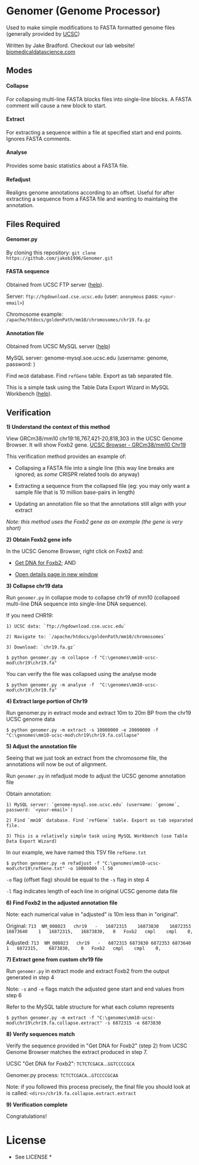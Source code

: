 
# Genomer (Genome Processor)

Used to make simple modifications to FASTA formatted genome files (generally provided by [UCSC](https://genome.ucsc.edu/))

Written by Jake Bradford. Checkout our lab website! [biomedicaldatascience.com](http://biomedicaldatascience.com)

## Modes

#### Collapse

For collapsing multi-line FASTA blocks files into single-line blocks. A FASTA comment will cause a new block to start.

#### Extract

For extracting a sequence within a file at specified start and end points. Ignores FASTA comments.

#### Analyse

Provides some basic statistics about a FASTA file.

#### Refadjust

Realigns genome annotations according to an offset. Useful for after extracting a sequence from a FASTA file and wanting to maintaing the annotation.

## Files Required

#### Genomer.py

By cloning this repository: `git clone https://github.com/jakeb1996/Genomer.git`

#### FASTA sequence

Obtained from UCSC FTP server ([help](https://genome.ucsc.edu/goldenpath/help/ftp.html)).

Server: `ftp://hgdownload.cse.ucsc.edu` (user: `anonymous` pass: `<your-email>`)

Chromosome example: `/apache/htdocs/goldenPath/mm10/chromosomes/chr19.fa.gz`

#### Annotation file

Obtained from UCSC MySQL server ([help](https://genome.ucsc.edu/goldenpath/help/mysql.html))

MySQL server: genome-mysql.soe.ucsc.edu (username: genome, password: <your-email>)
           
Find `mm10` database. Find `refGene` table. Export as tab separated file. 
           
This is a simple task using the Table Data Export Wizard in MySQL Workbench ([help](https://dev.mysql.com/doc/workbench/en/wb-admin-export-import-table.html)).

## Verification

**1) Understand the context of this method**

View GRCm38/mm10 chr19:16,767,421-20,818,303 in the UCSC Genome Browser. It will show Foxb2 gene. [UCSC Browser - GRCm38/mm10 Chr19](https://genome.ucsc.edu/cgi-bin/hgTracks?db=mm10&lastVirtModeType=default&lastVirtModeExtraState=&virtModeType=default&virtMode=0&nonVirtPosition=&position=chr19%3A16767421-20818303&hgsid=674918601_YLI5ZKYBVVEjC29faHGp1IVNABk8)
 
This verification method provides an example of:

- Collapsing a FASTA file into a single line (this way line breaks are ignored; as *some* CRISPR related tools do anyway)

- Extracting a sequence from the collapsed file (eg: you may only want a sample file that is 10 million base-pairs in length)

- Updating an annotation file so that the annotations still align with your extract

*Note: this method uses the Foxb2 gene as an example (the gene is very short)*
 
**2) Obtain Foxb2 gene info**

In the UCSC Genome Browser, right click on Foxb2 and:
 
- [Get DNA for Foxb2](https://genome.ucsc.edu/cgi-bin/hgc?hgsid=674918601_YLI5ZKYBVVEjC29faHGp1IVNABk8&g=htcGetDna2&table=&i=mixed&l=16872315&r=16873830&getDnaPos=chr19%3A16%2C872%2C316-16%2C873%2C830&db=mm10&hgSeq.cdsExon=1&hgSeq.padding5=0&hgSeq.padding3=0&hgSeq.casing=upper&boolshad.hgSeq.maskRepeats=0&hgSeq.repMasking=lower&boolshad.hgSeq.revComp=0&submit=get+DNA); AND
       
- [Open details page in new window](https://genome.ucsc.edu/cgi-bin/hgGene?hgg_gene=uc008gxc.1&hgg_prot=uc008gxc.1&hgg_chrom=chr19&hgg_start=16872315&hgg_end=16873830&hgg_type=knownGene&db=mm10&c=chr19&l=16767420&r=20818303)

**3) Collapse chr19 data**

Run `genomer.py` in collapse mode to collapse chr19 of mm10 (collapsed multi-line DNA sequence into single-line DNA sequence).
       
If you need CHR19:
           
	1) UCSC data: `ftp://hgdownload.cse.ucsc.edu`

	2) Navigate to: `/apache/htdocs/goldenPath/mm10/chromosomes`

	3) Download: `chr19.fa.gz`
       
```$ python genomer.py -m collapse -f "C:\genomes\mm10-ucsc-mod\chr19\chr19.fa"```

You can verify the file was collapsed using the analyse mode

```$ python genomer.py -m analyse -f  "C:\genomes\mm10-ucsc-mod\chr19\chr19.fa"```

**4) Extract large portion of Chr19**

Run genomer.py in extract mode and extract 10m to 20m BP from the chr19 UCSC genome data

```$ python genomer.py -m extract -s 10000000 -e 20000000 -f "C:\genomes\mm10-ucsc-mod\chr19\chr19.fa.collapse"```

**5) Adjust the annotation file**

Seeing that we just took an extract from the chromosome file, the annotations will now be out of alignment.

Run `genomer.py` in refadjust mode to adjust the UCSC genome annotation file

Obtain annotation:
           
	1) MySQL server: `genome-mysql.soe.ucsc.edu` (username: `genome`, password: `<your-email>`)
           
	2) Find `mm10` database. Find `refGene` table. Export as tab separated file. 
           
	3) This is a relatively simple task using MySQL Workbench (use Table Data Export Wizard)
           
In our example, we have named this TSV file `refGene.txt`

```$ python genomer.py -m refadjust -f "C:\genomes\mm10-ucsc-mod\chr19\refGene.txt" -o 10000000 -l 50```
           
`-o` flag (offset flag) should be equal to the `-s` flag in step 4
           
`-l` flag indicates length of each line in original UCSC genome data file
       
**6) Find Foxb2 in the adjusted annotation file**
      
Note: each numerical value in "adjusted" is 10m less than in "original".

Original: `713	NM_008023	chr19	-	16872315	16873830	16872353	16873640	1	16872315,	16873830,	0	Foxb2	cmpl	cmpl	0,`
       
Adjusted: `713	NM_008023	chr19	-	6872315	6873830	6872353	6873640	1	6872315,	6873830,	0	Foxb2	cmpl	cmpl	0,`

**7) Extract gene from custom chr19 file**

Run `genomer.py` in extract mode and extract Foxb2 from the output generated in step 4
       
Note: `-s` and `-e` flags match the adjusted gene start and end values from step 6
           
Refer to the MySQL table structure for what each column represents

```$ python genomer.py -m extract -f "C:\genomes\mm10-ucsc-mod\chr19\chr19.fa.collapse.extract" -s 6872315 -e 6873830```    

**8) Verify sequences match**

Verify the sequence provided in "Get DNA for Foxb2" (step 2) from UCSC Genome Browser matches the extract produced in step 7.

UCSC "Get DNA for Foxb2": `TCTCTCGACA`...`GGTCCCCGCA`

Genomer.py process: `TCTCTCGACA`...`GTCCCCGCAA`
           
Note: if you followed this process precisely, the final file you should look at is called: `<dirs>/chr19.fa.collapse.extract.extract`

**9) Verification complete**

Congratulations!

# License

* See LICENSE *